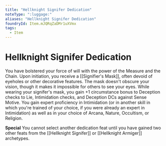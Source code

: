 ```yaml
---
title: "Hellknight Signifer Dedication"
noteType: ":luggage:"
aliases: "Hellknight Signifer Dedication"
foundryId: Item.mJQRqZaDMr1uXVmx
tags:
  - Item
---
```


# Hellknight Signifer Dedication

You have bolstered your force of will with the power of the Measure and the Chain. Upon initiation, you receive a [[Signifier's Mask]], often devoid of eyeholes or other decorative features. The mask doesn't obscure your vision, though it makes it impossible for others to see your eyes. While wearing your signifer's mask, you gain +1 circumstance bonus to Deception checks to Lie, Intimidation checks, and Deception DCs against Sense Motive. You gain expert proficiency in Intimidation (or in another skill in which you're trained of your choice, if you were already an expert in Intimidation) as well as in your choice of Arcana, Nature, Occultism, or Religion.

**Special** You cannot select another dedication feat until you have gained two other feats from the [[Hellknight Signifer]] or [[Hellknight Armiger]] archetypes.
